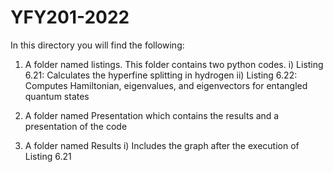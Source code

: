 # YFY201-2022

In this directory you will find the following:
1)	A folder named listings. This folder contains two python codes.
  i)	Listing 6.21: Calculates the hyperfine splitting in hydrogen
  ii)	Listing 6.22: Computes Hamiltonian, eigenvalues, and eigenvectors for entangled quantum states

2)	A folder named Presentation which contains the results and a presentation of the code 

3)	A folder named Results
  i)	Includes the graph after the execution of Listing 6.21


